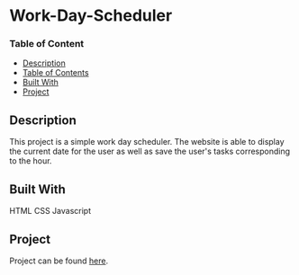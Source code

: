 # Work-Day-Scheduler

### Table of Content
- [Description](#description)
- [Table of Contents](#table-of-contents)
- [Built With](#built-with)
- [Project](#project)

## Description
This project is a simple work day scheduler. The website is able to display the current date for the user as well as save the user's tasks corresponding to the hour.

## Built With
HTML
CSS 
Javascript

## Project
Project can be found [here](https://github.com/rharris529/Work-Day-Scheduler).

